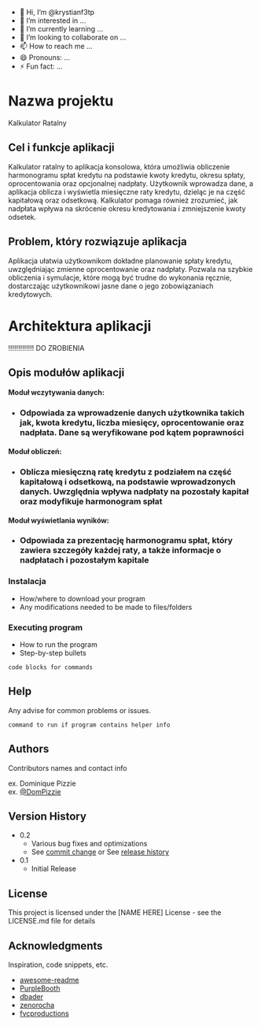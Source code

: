 - 👋 Hi, I’m @krystianf3tp
- 👀 I’m interested in ...
- 🌱 I’m currently learning ...
- 💞️ I’m looking to collaborate on ...
- 📫 How to reach me ...
- 😄 Pronouns: ...
- ⚡ Fun fact: ...

# Nazwa projektu
Kalkulator Ratalny

## Cel i funkcje aplikacji
Kalkulator ratalny to aplikacja konsolowa, która umożliwia obliczenie harmonogramu spłat kredytu na podstawie kwoty kredytu, okresu spłaty, oprocentowania oraz opcjonalnej nadpłaty. Użytkownik wprowadza dane, a aplikacja oblicza i wyświetla miesięczne raty kredytu, dzieląc je na część kapitałową oraz odsetkową. Kalkulator pomaga również zrozumieć, jak nadpłata wpływa na skrócenie okresu kredytowania i zmniejszenie kwoty odsetek.

## Problem, który rozwiązuje aplikacja
Aplikacja ułatwia użytkownikom dokładne planowanie spłaty kredytu, uwzględniając zmienne oprocentowanie oraz nadpłaty. Pozwala na szybkie obliczenia i symulacje, które mogą być trudne do wykonania ręcznie, dostarczając użytkownikowi jasne dane o jego zobowiązaniach kredytowych.

# Architektura aplikacji
!!!!!!!!!!!!! DO ZROBIENIA

## Opis modułów aplikacji

#### Moduł wczytywania danych:
* ### Odpowiada za wprowadzenie danych użytkownika takich jak, kwota kredytu, liczba miesięcy, oprocentowanie oraz nadpłata. Dane są weryfikowane pod kątem poprawności

#### Moduł obliczeń:
* ### Oblicza miesięczną ratę kredytu z podziałem na część kapitałową i odsetkową, na podstawie wprowadzonych danych. Uwzględnia wpływa nadpłaty na pozostały kapitał oraz modyfikuje harmonogram spłat

#### Moduł wyświetlania wyników:
* ### Odpowiada za prezentację harmonogramu spłat, który zawiera szczegóły każdej raty, a także informacje o nadpłatach i pozostałym kapitale

### Instalacja

* How/where to download your program
* Any modifications needed to be made to files/folders

### Executing program

* How to run the program
* Step-by-step bullets
```
code blocks for commands
```

## Help

Any advise for common problems or issues.
```
command to run if program contains helper info
```

## Authors

Contributors names and contact info

ex. Dominique Pizzie  
ex. [@DomPizzie](https://twitter.com/dompizzie)

## Version History

* 0.2
    * Various bug fixes and optimizations
    * See [commit change]() or See [release history]()
* 0.1
    * Initial Release

## License

This project is licensed under the [NAME HERE] License - see the LICENSE.md file for details

## Acknowledgments

Inspiration, code snippets, etc.
* [awesome-readme](https://github.com/matiassingers/awesome-readme)
* [PurpleBooth](https://gist.github.com/PurpleBooth/109311bb0361f32d87a2)
* [dbader](https://github.com/dbader/readme-template)
* [zenorocha](https://gist.github.com/zenorocha/4526327)
* [fvcproductions](https://gist.github.com/fvcproductions/1bfc2d4aecb01a834b46)

